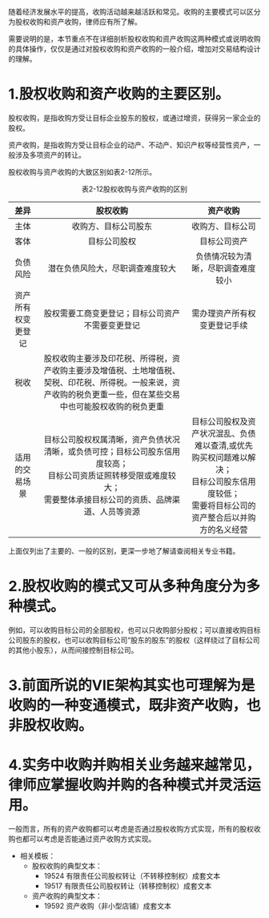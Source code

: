 随着经济发展水平的提高，收购活动越来越活跃和常见。收购的主要模式可以区分为股权收购和资产收购，律师应有所了解。

需要说明的是，本节重点不在详细剖析股权收购和资产收购这两种模式或说明收购的具体操作，仅仅是通过对股权收购和资产收购的一般介绍，增加对交易结构设计的理解。
# 1.股权收购和资产收购的主要区别。
股权收购，是指收购方受让目标企业股东的股权，或通过增资，获得另一家企业的股权。

资产收购，是指收购方受让目标企业的动产、不动产、知识产权等经营性资产，一般涉及多项资产的转让。

股权收购与资产收购的大致区别如表2-12所示。

<center>表2-12股权收购与资产收购的区别</center>

|差异|股权收购|资产收购|
|:---:|:---:|:---:|
|主体|收购方、目标公司股东|收购方、目标公司|
|客体|目标公司股权|目标公司资产|
|负债风险|潜在负债风险大，尽职调查难度较大|负债情况较为清晰，尽职调查难度较小|
|资产所有权变更登记|股权需要工商变更登记；目标公司资产不需要变更登记|需办理资产所有权变更登记手续|
|税收|股权收购主要涉及印花税、所得税，资产收购主要涉及增值税、土地增值税、契税、印花税、所得税。一般来说，资产收购的税负更重一些，但在某些交易中也可能股权收购的税负更重||
|适用的交易场景|目标公司股权权属清晰，资产负债状况清晰，或负债可控；目标公司股东信用度较高；<br>目标公司资质证照转移受限或难度较大；<br>需要整体承接目标公司的资质、品牌渠道、人员等资源|目标公司股权及资产状况混乱、负债难以查清,或优先购买权问题难以解决；<br>目标公司股东信用度较低；<br>需要将目标公司的资产整合后以并购方的名义经营|

上面仅列出了主要的、一般的区别，更深一步地了解请查阅相关专业书籍。
# 2.股权收购的模式又可从多种角度分为多种模式。
例如，可以收购目标公司的全部股权，也可以只收购部分股权；可以直接收购目标公司股东的股权，也可以收购目标公司“股东的股东”的股权（这样绕过了目标公司的其他小股东），从而间接控制目标公司。
# 3.前面所说的VIE架构其实也可理解为是收购的一种变通模式，既非资产收购，也非股权收购。
# 4.实务中收购并购相关业务越来越常见，律师应掌握收购并购的各种模式并灵活运用。
一般而言，所有的资产收购都可以考虑是否通过股权收购方式实现，所有的股权收购也都可以考虑是否能通过资产收购方式实现。

- 相关模板：
	- 股权收购的典型文本：
		- 19524 有限责任公司股权转让（不转移控制权）成套文本
		- 19517 有限责任公司股权转让（转移控制权）成套文本
	- 资产收购的典型文本：
		- 19592 资产收购（非小型店铺）成套文本